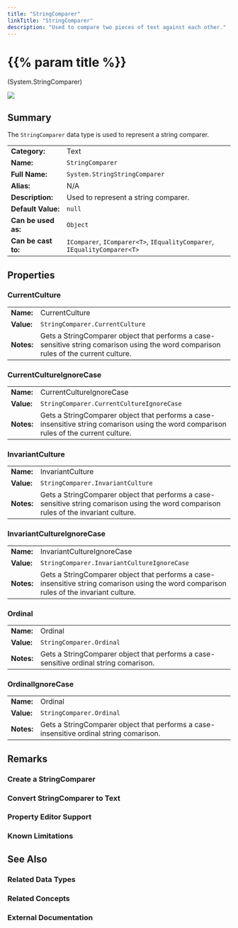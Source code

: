 ```yaml
---
title: "StringComparer"
linkTitle: "StringComparer"
description: "Used to compare two pieces of text against each other."
---
```


# {{% param title %}}

<p class="namespace">(System.StringComparer)</p>

<img src="/images/work-in-progress.jpg">

## Summary

The `StringComparer` data type is used to represent a string comparer.

| | |
|-|-|
| **Category:**          | Text                                                          |
| **Name:**              | `StringComparer`                                                      |
| **Full Name:**         | `System.StringStringComparer`                                               |
| **Alias:**             | N/A                                                    |
| **Description:**       | Used to represent a string comparer. |
| **Default Value:**     | `null`                                                           |
| **Can be used as:**    | `Object`                                                         |
| **Can be cast to:**    | `IComparer`, `IComparer<T>`, `IEqualityComparer`, `IEqualityComparer<T>`                                                             |

## Properties

### CurrentCulture

| | |
|-|-|
| **Name:**    | CurrentCulture                                         |
| **Value:**   | `StringComparer.CurrentCulture`                       |
| **Notes:**   | Gets a StringComparer object that performs a case-sensitive string comarison using the word comparison rules of the current culture. |
### CurrentCultureIgnoreCase

| | |
|-|-|
| **Name:**    | CurrentCultureIgnoreCase                                         |
| **Value:**   | `StringComparer.CurrentCultureIgnoreCase`                       |
| **Notes:**   | Gets a StringComparer object that performs a case-insensitive string comarison using the word comparison rules of the current culture. |

### InvariantCulture

| | |
|-|-|
| **Name:**    | InvariantCulture                                         |
| **Value:**   | `StringComparer.InvariantCulture`                       |
| **Notes:**   | Gets a StringComparer object that performs a case-sensitive string comarison using the word comparison rules of the invariant culture. |

### InvariantCultureIgnoreCase

| | |
|-|-|
| **Name:**    | InvariantCultureIgnoreCase                                         |
| **Value:**   | `StringComparer.InvariantCultureIgnoreCase`                       |
| **Notes:**   | Gets a StringComparer object that performs a case-insensitive string comarison using the word comparison rules of the invariant culture. |

### Ordinal

| | |
|-|-|
| **Name:**    | Ordinal                                         |
| **Value:**   | `StringComparer.Ordinal`                       |
| **Notes:**   | Gets a StringComparer object that performs a case-sensitive ordinal string comarison. |

### OrdinalIgnoreCase

| | |
|-|-|
| **Name:**    | Ordinal                                         |
| **Value:**   | `StringComparer.Ordinal`                       |
| **Notes:**   | Gets a StringComparer object that performs a case-insensitive ordinal string comarison. |

## Remarks

### Create a StringComparer

### Convert StringComparer to Text

### Property Editor Support

### Known Limitations

## See Also

### Related Data Types

### Related Concepts

### External Documentation
